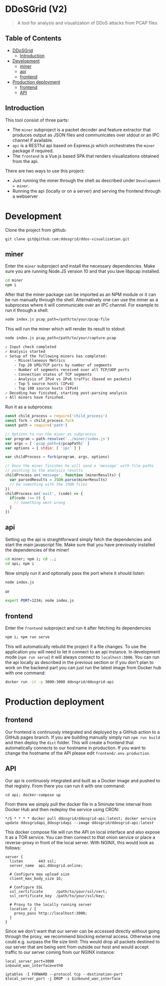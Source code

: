 # DDoSGrid (V2)
> A tool for analysis and visualization of DDoS attacks from PCAP files

## Table of Contents

   * [DDoSGrid](#ddosgrid)
      * [Introduction](#introduction)
   * [Development](#development)
      * [miner](#miner)
      * [api](#api)
      * [frontend](#frontend)
   * [Production deployment](#production-deployment)
      * [frontend](#frontend-1)
      * [API](#api-1)

## Introduction

This tool consist of three parts:
* The `miner` subproject is a packet decoder and feature extractor that produces output as JSON files and communicates over stdout or an IPC channel if available.
* `api` is a RESTful api based on Express.js which orchestrates the `miner` package if required.
* The `frontend` is a Vue.js based SPA that renders visualizations obtained from the api.

There are two ways to use this project:
* Just running the miner through the shell as described under `Development > miner`.
* Running the api (locally or on a server) and serving the frontend through a webserver

# Development

Clone the project from github:
```
git clone git@github.com:ddosgrid/ddos-visualization.git
```

## miner
Enter the `miner` subproject and install the necessary dependencies. Make sure you are running Node.JS version 10 and that you lave libpcap installed.
```bash
cd miner
npm i
```
After that the miner package can be imported as an NPM module or it can be run manually through the shell. Alternatively one can use the miner as a subprocess where it will communicate over an IPC channel.
For example to run it through a shell:
```bash
node index.js pcap_path=/path/to/your/pcap-file
```
This will run the miner which will render its result to stdout:
```bash
node index.js pcap_path=/path/to/your/capture.pcap

✓ Input check completed
✓ Analysis started
✓ Setup of the following miners has completed:
	- Miscellaneous Metrics
	- Top 20 UPD/TCP ports by number of segments
	- Number of segments received over all TCP/UDP ports
	- Connection states of TCP segments
	- Analysis of IPv4 vs IPv6 traffic (based on packets)
	- Top 5 source hosts (IPv4)
	- Top 100 source hosts (IPv4)
✓ Decoding has finished, starting post-parsing analysis
✓ All miners have finished.

```

Run it as a subprocess:
```javascript
const child_process = require('child_process')
const fork = child_process.fork
const path = require('path')

// Options to run the miner as subprocess
var program = path.resolve('../miner/index.js')
var args = [ `pcap_path=${pcapPath}` ]
var options = { stdio: [ 'ipc' ] }

var childProcess = fork(program, args, options)

// Once the miner finishes he will send a 'message' with file paths
// pointing to the analysis results
childProcess.on('message', function (minerResults) {
  var parsedResults = JSON.parse(minerResults)
  // Do something with the JSON files
})
childProcess.on('exit', (code) => {
  if(code !== 0) {
    // Something went wrong
  }
})
```

## api
Setting up the api is straightforward simply fetch the dependencies and start the main javascript file. Make sure that you have previously installed the dependencies of the miner!
```bash
cd miner; npm i; cd ..;
cd api; npm i
```
Now simply run it and optionally pass the port where it should listen:
```bash
node index.js
```
or
```bash
export PORT=1234; node index.js
```

## frontend
Enter the `frontend` subproject and run it after fetching its dependencies
```bash
npm i; npm run serve
```
This will automatically rebuild the project if a file changes. 
To use the application you will need to let it connect to an api instance.
In development mode (`npm run serve`) it will always connect to `localhost:3000`.
You can run the api locally as described in the previous section or if you don't plan to work on the backend part you can just run the latest image from Docker hub with one command:
```bash
docker run -it -p 3000:3000 ddosgrid/ddosgrid-api
```

# Production deployment
## frontend
Our frontend is continuosly integrated and deployed by a GitHub action to a GitHub pages branch.
If you are building manually simply run `npm run build` and then deploy the `dist` folder.
This will create a frontend that automatically connects to our hostname in production. If you want to change the hostname of the API please edit `frontend/.env.production`.

## API
Our api is continuosly integrated and built as a Docker image and pushed to that registry.
From there you can run it with one command:
```
cd api; docker-compose up
```
From there we simply pull the docker file in a 5minute time interval from Docker Hub and then redeploy the service using CRON:
```
*/5 * * * * docker pull ddosgrid/ddosgrid-api:latest; docker service update ddosgridapi_ddosgridapi --image ddosgrid/ddosgrid-api:latest
```
This docker compose file will run the API on local interface and also expose it as a TOR service. You can then connect to that onion service or place a reverse-proxy in front of the local server. With NGINX, this would look as follows:
```
server {
  listen       443 ssl;
  server_name  api.ddosgrid.online;

  # Configure max upload size
  client_max_body_size 1G;

  # Configure SSL
  ssl_certificate      /path/to/your/ssl/cert;
  ssl_certificate_key  /path/to/your/ssl/key;
  
  # Proxy to the locally running server
  location / {
    proxy_pass http://localhost:3000;
  }
}
```
Since we don't want that our server can be accessed directly without going through the proxy, we recommend blocking external access. Otherwise one could e.g. surpass the file size limit:
This would drop all packets destined to our server that are being sent from outside our host and would accept traffic to our server coming from our NGINX instance:
```
local_server_port=3000
inbound_wan_interface=eth0

iptables -I FORWARD --protocol tcp --destination-port $local_server_port -j DROP -i $inbound_wan_interface
```
